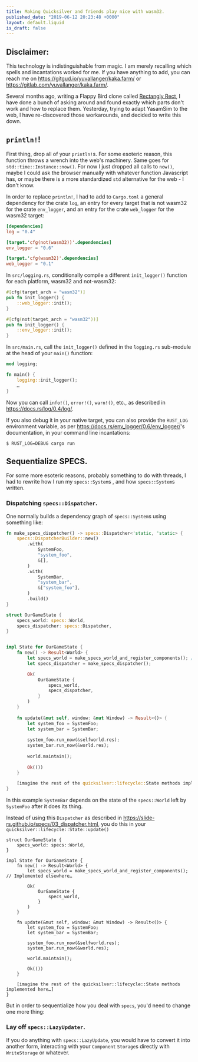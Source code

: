 ```yaml
---
title: Making Quicksilver and friends play nice with wasm32.
published_date: "2019-06-12 20:23:48 +0000"
layout: default.liquid
is_draft: false
---
```

## Disclaimer:

This technology is indistinguishable from magic. I am merely recalling which
  spells and incantations worked for me. If you have anything to add, you can
  reach me on <https://gitgud.io/yuvallanger/kaka.farm/> or
  <https://gitlab.com/yuvallanger/kaka.farm/>.

Several months ago, writing a Flappy Bird clone called [Rectangly
Rect](https://gitgud.io/yuvallanger/rectangly-rect/), I have done a bunch of
asking around and found exactly which parts don't work and how to replace them.
Yesterday, trying to adapt YasamSim to the web, I have re-discovered those
workarounds, and decided to write this down.

## `println!`!

First thing, drop all of your `println!`s.  For some esoteric reason, this
function throws a wrench into the web's machinery.  Same goes for
`std::time::Instance::now()`.  For now I just dropped all calls to `now()`,
maybe I could ask the browser manually with whatever function Javascript has,
or maybe there is a more standardized `std` alternative for the web - I don't
know.

In order to replace `println!`, I had to add to `Cargo.toml` a general
dependency for the crate `log`, an entry for every target that is not wasm32
for the crate `env_logger`, and an entry for the crate `web_logger` for the
wasm32 target:

```Cargo.toml
[dependencies]
log = "0.4"

[target.'cfg(not(wasm32))'.dependencies]
env_logger = "0.6"

[target.'cfg(wasm32)'.dependencies]
web_logger = "0.1"
```

In `src/logging.rs`, conditionally compile a different `init_logger()` function
for each platform, wasm32 and not-wasm32:

```src/logging.rs
#[cfg(target_arch = "wasm32")]
pub fn init_logger() {
    ::web_logger::init();
}

#[cfg(not(target_arch = "wasm32"))]
pub fn init_logger() {
    ::env_logger::init();
}
```

In `src/main.rs`, call the `init_logger()` defined in the `logging.rs`
sub-module at the head of your `main()` function:

```src/main.rs
mod logging;

fn main() {
    logging::init_logger();
    …
}
```

Now you can call `info!()`, `error!()`, `warn!()`, etc., as described in <https://docs.rs/log/0.4/log/>.

If you also debug it in your native target, you can also provide the `RUST_LOG`
environment variable, as per <https://docs.rs/env_logger/0.6/env_logger/>'s
documentation, in your command line incantations:

```
$ RUST_LOG=DEBUG cargo run
```

## Sequentialize SPECS.

For some more esoteric reasons, probably something to do with threads, I had to
rewrite how I run my `specs::System`s , and
how `specs::System`s written.

### Dispatching `specs::Dispatcher`.

One normally builds a dependency graph of `specs::System`s using something
like:

```src/main.rs
fn make_specs_dispatcher() -> specs::Dispatcher<'static, 'static> {
    specs::DispatcherBuilder::new()
        .with(
            SystemFoo,
            "system_foo",
            &[],
        )
        .with(
            SystemBar,
            "system_bar",
            &["system_foo"],
        )
        .build()
}

struct OurGameState {
    specs_world: specs::World,
    specs_dispatcher: specs::Dispatcher,
}


impl State for OurGameState {
    fn new() -> Result<World> {
        let specs_world = make_specs_world_and_register_components(); // Implemented elsewhere…
        let specs_dispatcher = make_specs_dispatcher();

        Ok(
            OurGameState {
                specs_world,
                specs_dispatcher,
            }
        )
    }
            
    fn update(&mut self, window: &mut Window) -> Result<()> {
        let system_foo = SystemFoo;
        let system_bar = SystemBar;
        
        system_foo.run_now(&selfworld.res);
        system_bar.run_now(&world.res);
        
        world.maintain();
        
        Ok(())
    }

    [imagine the rest of the quicksilver::lifecycle::State methods implemented here…]
}
```

In this example `SystemBar` depends on the state of the `specs::World` left by
`SystemFoo` after it does its thing.

Instead of using this `Dispatcher` as described in
<https://slide-rs.github.io/specs/03_dispatcher.html>, you do this in your
`quicksilver::lifecycle::State::update()`

```
struct OurGameState {
    specs_world: specs::World,
}

impl State for OurGameState {
    fn new() -> Result<World> {
        let specs_world = make_specs_world_and_register_components(); // Implemented elsewhere…

        Ok(
            OurGameState {
                specs_world,
            }
        )
    }

    fn update(&mut self, window: &mut Window) -> Result<()> {
        let system_foo = SystemFoo;
        let system_bar = SystemBar;
        
        system_foo.run_now(&selfworld.res);
        system_bar.run_now(&world.res);
        
        world.maintain();
        
        Ok(())
    }

    [imagine the rest of the quicksilver::lifecycle::State methods implemented here…]
}
```

But in order to sequentialize how you deal with `specs`, you'd need to change one more thing:

### Lay off `specs::LazyUpdater`.

If you do anything with `specs::LazyUpdate`, you would have to convert it into
another form, interacting with your `Component` `Storage`s directly with
`WriteStorage` or whatever.
